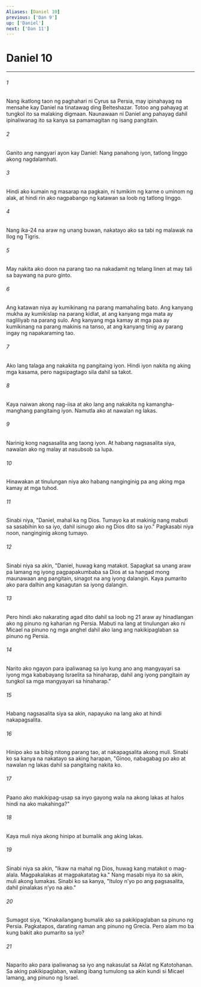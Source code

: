 ```yaml
---
Aliases: [Daniel 10]
previous: ['Dan 9']
up: ['Daniel']
next: ['Dan 11']
---
```

# Daniel 10

***


###### 1 


Nang ikatlong taon ng paghahari ni Cyrus sa Persia, may ipinahayag na mensahe kay Daniel na tinatawag ding Belteshazar. Totoo ang pahayag at tungkol ito sa malaking digmaan. Naunawaan ni Daniel ang pahayag dahil ipinaliwanag ito sa kanya sa pamamagitan ng isang pangitain. 


###### 2 


Ganito ang nangyari ayon kay Daniel: Nang panahong iyon, tatlong linggo akong nagdalamhati. 


###### 3 


Hindi ako kumain ng masarap na pagkain, ni tumikim ng karne o uminom ng alak, at hindi rin ako nagpabango ng katawan sa loob ng tatlong linggo. 


###### 4 


Nang ika-24 na araw ng unang buwan, nakatayo ako sa tabi ng malawak na Ilog ng Tigris. 


###### 5 


May nakita ako doon na parang tao na nakadamit ng telang linen at may tali sa baywang na puro ginto. 


###### 6 


Ang katawan niya ay kumikinang na parang mamahaling bato. Ang kanyang mukha ay kumikislap na parang kidlat, at ang kanyang mga mata ay nagliliyab na parang sulo. Ang kanyang mga kamay at mga paa ay kumikinang na parang makinis na tanso, at ang kanyang tinig ay parang ingay ng napakaraming tao. 


###### 7 


Ako lang talaga ang nakakita ng pangitaing iyon. Hindi iyon nakita ng aking mga kasama, pero nagsipagtago sila dahil sa takot. 


###### 8 


Kaya naiwan akong nag-iisa at ako lang ang nakakita ng kamangha-manghang pangitaing iyon. Namutla ako at nawalan ng lakas. 


###### 9 


Narinig kong nagsasalita ang taong iyon. At habang nagsasalita siya, nawalan ako ng malay at nasubsob sa lupa. 


###### 10 


Hinawakan at tinulungan niya ako habang nanginginig pa ang aking mga kamay at mga tuhod. 


###### 11 


Sinabi niya, "Daniel, mahal ka ng Dios. Tumayo ka at makinig nang mabuti sa sasabihin ko sa iyo, dahil isinugo ako ng Dios dito sa iyo." Pagkasabi niya noon, nanginginig akong tumayo. 


###### 12 


Sinabi niya sa akin, "Daniel, huwag kang matakot. Sapagkat sa unang araw pa lamang ng iyong pagpapakumbaba sa Dios at sa hangad mong maunawaan ang pangitain, sinagot na ang iyong dalangin. Kaya pumarito ako para dalhin ang kasagutan sa iyong dalangin. 


###### 13 


Pero hindi ako nakarating agad dito dahil sa loob ng 21 araw ay hinadlangan ako ng pinuno ng kaharian ng Persia. Mabuti na lang at tinulungan ako ni Micael na pinuno ng mga anghel dahil ako lang ang nakikipaglaban sa pinuno ng Persia. 


###### 14 


Narito ako ngayon para ipaliwanag sa iyo kung ano ang mangyayari sa iyong mga kababayang Israelita sa hinaharap, dahil ang iyong pangitain ay tungkol sa mga mangyayari sa hinaharap." 


###### 15 


Habang nagsasalita siya sa akin, napayuko na lang ako at hindi nakapagsalita. 


###### 16 


Hinipo ako sa bibig nitong parang tao, at nakapagsalita akong muli. Sinabi ko sa kanya na nakatayo sa aking harapan, "Ginoo, nabagabag po ako at nawalan ng lakas dahil sa pangitaing nakita ko. 


###### 17 


Paano ako makikipag-usap sa inyo gayong wala na akong lakas at halos hindi na ako makahinga?" 


###### 18 


Kaya muli niya akong hinipo at bumalik ang aking lakas. 


###### 19 


Sinabi niya sa akin, "Ikaw na mahal ng Dios, huwag kang matakot o mag-alala. Magpakalakas at magpakatatag ka." Nang masabi niya ito sa akin, muli akong lumakas. Sinabi ko sa kanya, "Ituloy nʼyo po ang pagsasalita, dahil pinalakas nʼyo na ako." 


###### 20 


Sumagot siya, "Kinakailangang bumalik ako sa pakikipaglaban sa pinuno ng Persia. Pagkatapos, darating naman ang pinuno ng Grecia. Pero alam mo ba kung bakit ako pumarito sa iyo? 


###### 21 


Naparito ako para ipaliwanag sa iyo ang nakasulat sa Aklat ng Katotohanan. Sa aking pakikipaglaban, walang ibang tumulong sa akin kundi si Micael lamang, ang pinuno ng Israel.
